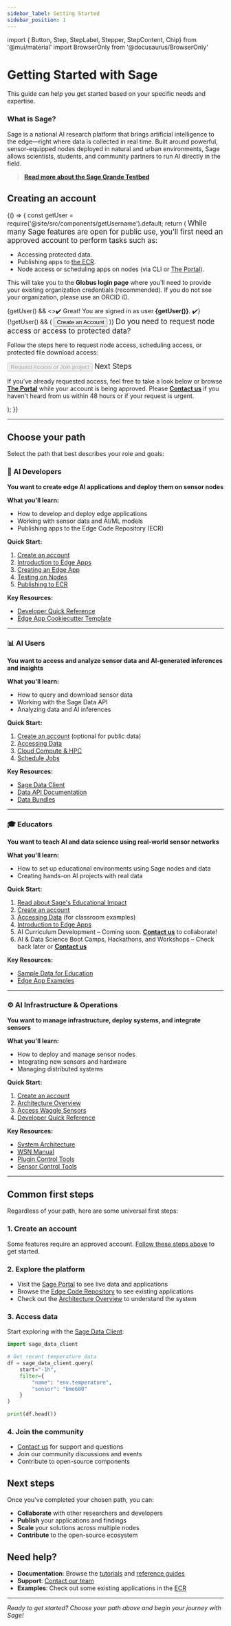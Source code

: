 ```yaml
---
sidebar_label: Getting Started
sidebar_position: 1
---
```


import { Button, Step, StepLabel, Stepper, StepContent, Chip} from '@mui/material'
import BrowserOnly from '@docusaurus/BrowserOnly'

# Getting Started with Sage

This guide can help you get started based on your specific needs and expertise.

### What is Sage?

Sage is a national AI research platform that brings artificial intelligence to the edge—right where data is collected in real time. Built around powerful, sensor-equipped nodes deployed in natural and urban environments, Sage allows scientists, students, and community partners to run AI directly in the field.

> **[Read more about the Sage Grande Testbed](/about)**

## Creating an account

<BrowserOnly>
  {() => {
    const getUser = require('@site/src/components/getUsername').default;
    return (
      <Stepper orientation="vertical" activeStep={getUser() ? 1 : 0}>
        <Step active={!getUser()} expanded={true} check>
          <StepLabel>
            <big>While many Sage features are open for public use, you'll first need an approved account to perform tasks such as:</big>
          </StepLabel>
          <StepContent>
            <ul>
              <li>Accessing protected data.</li>
              <li>Publishing apps to <a href="https://portal.sagecontinuum.org/apps/explore" target="_blank" rel="noopener noreferrer">the ECR</a>.</li>
              <li>Node access or scheduling apps on nodes (via CLI or <a href="https://portal.sagecontinuum.org" target="_blank" rel="noopener noreferrer">The Portal</a>).</li>
            </ul>
            <p>This will take you to the <b>Globus login page</b> where you'll need to provide your existing organization credentials (recommended). If you do not see your organization, please use an ORCID iD.</p>
            {getUser() && <>✔️ Great! You are signed in as user <b>{getUser()}</b>. ✔️</>}
            {!getUser() && (
              <Button href="https://auth.sagecontinuum.org/?callback=https://sagecontinuum.org/docs/getting-started#creating-an-account" variant="contained" sx={{ width: '300px' }}>
                <span className="normal-case text-[#fff]">Create an Account</span>
              </Button>
            )}
          </StepContent>
        </Step>
        <Step active={getUser()} expanded={true}>
          <StepLabel><big>Do you need to request node access or access to protected data?</big></StepLabel>
          <StepContent>
            <p>Follow the steps here to request node access, scheduling access, or protected file download access:</p>
            <Button href="https://portal.sagecontinuum.org/account/access" target="_blank" variant="contained" disabled={!getUser()}>
              <span className="normal-case text-[#fff]">Request Access or Join project</span>
            </Button>
          </StepContent>
        </Step>
        <Step active={getUser()} expanded={getUser()}>
          <StepLabel><big>Next Steps</big></StepLabel>
          <StepContent>
            <p>If you’ve already requested access, feel free to take a look below or browse <b><a href="https://portal.sagecontinuum.org" target="_blank" rel="noopener noreferrer">The Portal</a></b> while your account is being approved. Please <b><a href="./contact-us">Contact us</a></b> if you haven't heard from us within 48 hours or if your request is urgent.</p>
          </StepContent>
        </Step>
      </Stepper>
    );
  }}
</BrowserOnly>

---

## Choose your path

Select the path that best describes your role and goals:

### 🤖 AI Developers
**You want to create edge AI applications and deploy them on sensor nodes**

**What you'll learn:**
- How to develop and deploy edge applications
- Working with sensor data and AI/ML models
- Publishing apps to the Edge Code Repository (ECR)

**Quick Start:**
1. [Create an account](#creating-an-account)
2. [Introduction to Edge Apps](./tutorials/edge-apps/intro-to-edge-apps)
3. [Creating an Edge App](./tutorials/edge-apps/creating-an-edge-app)
4. [Testing on Nodes](./tutorials/edge-apps/testing-an-edge-app)
5. [Publishing to ECR](./tutorials/edge-apps/publishing-to-ecr)

**Key Resources:**
- [Developer Quick Reference](./reference-guides/dev-quick-reference)
- [Edge App Cookiecutter Template](https://github.com/waggle-sensor/cookiecutter-sage-app)

---

### 📊 AI Users
**You want to access and analyze sensor data and AI-generated inferences and insights**

**What you'll learn:**
- How to query and download sensor data
- Working with the Sage Data API
- Analyzing data and AI inferences

**Quick Start:**
1. [Create an account](#creating-an-account) (optional for public data)
2. [Accessing Data](./tutorials/accessing-data)
3. [Cloud Compute & HPC](./tutorials/cloud-compute)
4. [Schedule Jobs](./tutorials/schedule-jobs)

**Key Resources:**
- [Sage Data Client](https://pypi.org/project/sage-data-client/)
- [Data API Documentation](https://github.com/waggle-sensor/waggle-beehive-v2/blob/main/docs/querying-measurements.md)
- [Data Bundles](https://web.lcrc.anl.gov/public/waggle/sagedata/SAGE-Data.tar)

---

### 🎓 Educators
**You want to teach AI and data science using real-world sensor networks**

**What you'll learn:**
- How to set up educational environments using Sage nodes and data
- Creating hands-on AI projects with real data


**Quick Start:**
1. [Read about Sage's Educational Impact](/about#educational-and-community-impact)
2. [Create an account](#creating-an-account)
3. [Accessing Data](./tutorials/accessing-data) (for classroom examples)
4. [Introduction to Edge Apps](./tutorials/edge-apps/intro-to-edge-apps)
5. AI Curriculum Development – Coming soon.  **[Contact us](./contact-us)** to collaborate!
6. AI & Data Science Boot Camps, Hackathons, and Workshops – Check back later or **[Contact us](./contact-us)**


**Key Resources:**
- [Sample Data for Education](./tutorials/accessing-data#data-bundles)
- [Edge App Examples](https://portal.sagecontinuum.org/apps/)

---

### ⚙️ AI Infrastructure & Operations
**You want to manage infrastructure, deploy systems, and integrate sensors**

**What you'll learn:**
- How to deploy and manage sensor nodes
- Integrating new sensors and hardware
- Managing distributed systems

**Quick Start:**
1. [Create an account](#creating-an-account)
2. [Architecture Overview](./about/architecture)
3. [Access Waggle Sensors](./tutorials/access-waggle-sensors)
4. [Developer Quick Reference](./category/reference-guides)

**Key Resources:**
- [System Architecture](./about/architecture)
- [WSN Manual](./installation-manuals/wsn-manual)
- [Plugin Control Tools](./reference-guides/pluginctl)
- [Sensor Control Tools](./reference-guides/sesctl)

---

## Common first steps

Regardless of your path, here are some universal first steps:

### 1. Create an account
Some features require an approved account. [Follow these steps above](#creating-an-account) to get started.

### 2. Explore the platform
- Visit the [Sage Portal](https://portal.sagecontinuum.org) to see live data and applications
- Browse the [Edge Code Repository](https://portal.sagecontinuum.org/apps/) to see existing applications
- Check out the [Architecture Overview](./about/architecture) to understand the system

### 3. Access data
Start exploring with the [Sage Data Client](https://pypi.org/project/sage-data-client/):

```python
import sage_data_client

# Get recent temperature data
df = sage_data_client.query(
    start="-1h",
    filter={
        "name": "env.temperature",
        "sensor": "bme680"
    }
)

print(df.head())
```

### 4. Join the community
- [Contact us](./contact-us) for support and questions
- Join our community discussions and events
- Contribute to open-source components

## Next steps

Once you've completed your chosen path, you can:

- **Collaborate** with other researchers and developers
- **Publish** your applications and findings
- **Scale** your solutions across multiple nodes
- **Contribute** to the open-source ecosystem

## Need help?

- **Documentation**: Browse the [tutorials](./category/tutorials) and [reference guides](./category/reference-guides/)
- **Support**: [Contact our team](./contact-us)
- **Examples**: Check out some existing applications in the [ECR](https://portal.sagecontinuum.org/apps/)

---

*Ready to get started? Choose your path above and begin your journey with Sage!*